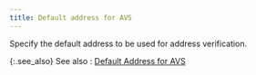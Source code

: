 ```yaml
---
title: Default address for AVS
---
```



Specify the default address to be used for address verification.


{:.see_also}
See also
: [Default  Address for AVS](JavaScript:RelatedTopics1.Click())<!--Metadata type="DesignerControl" startspan
<object CLASSID="clsid:ADB880A6-D8FF-11CF-9377-00AA003B7A11"
	ID=RelatedTopics1
	TYPE="application/x-oleobject">
</object>-->

<object classid="clsid:ADB880A6-D8FF-11CF-9377-00AA003B7A11" id="RelatedTopics1" type="application/x-oleobject"> 
 <param name="Command" value="Related Topics">
<param name="Window" value="second">
<param name="Item1" value="Default Address for AVS;{{site.bp_chm}}/misc/default_address_for_avs.html">
</object><!--Metadata type="DesignerControl" endspan-->
